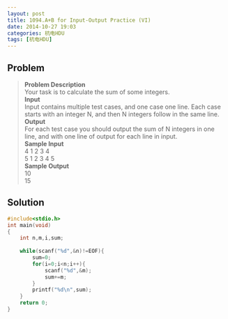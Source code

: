 ```yaml
---
layout: post
title: 1094.A+B for Input-Output Practice (VI)
date: 2014-10-27 19:03
categories: 杭电HDU
tags: [杭电HDU]
---
```

## Problem
>**Problem Description**  
Your task is to calculate the sum of some integers.  
**Input**  
Input contains multiple test cases, and one case one line. Each case starts with an integer N, and then N integers follow in the same line.  
**Output**  
For each test case you should output the sum of N integers in one line, and with one line of output for each line in input.   
**Sample Input**  
4 1 2 3 4  
5 1 2 3 4 5  
**Sample Output**  
10  
15  

## Solution
```cpp
#include<stdio.h>
int main(void)
{
    int n,m,i,sum;
    
    while(scanf("%d",&n)!=EOF){
        sum=0;
        for(i=0;i<n;i++){
            scanf("%d",&m);
            sum+=m;
        }
        printf("%d\n",sum);
    }
    return 0;
}
```